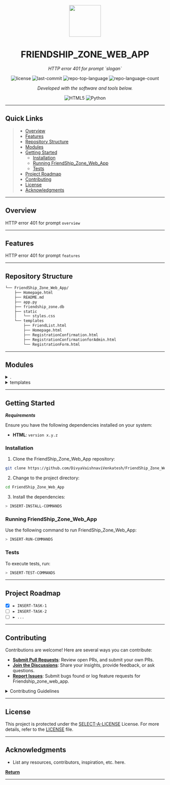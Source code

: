 <p align="center">
  <img src="https://cdn-icons-png.flaticon.com/512/6295/6295417.png" width="100" />
</p>
<p align="center">
    <h1 align="center">FRIENDSHIP_ZONE_WEB_APP</h1>
</p>
<p align="center">
    <em>HTTP error 401 for prompt `slogan`</em>
</p>
<p align="center">
	<img src="https://img.shields.io/github/license/DivyaVaishnaviVenkatesh/FriendShip_Zone_Web_App.git?style=flat&color=0080ff" alt="license">
	<img src="https://img.shields.io/github/last-commit/DivyaVaishnaviVenkatesh/FriendShip_Zone_Web_App.git?style=flat&logo=git&logoColor=white&color=0080ff" alt="last-commit">
	<img src="https://img.shields.io/github/languages/top/DivyaVaishnaviVenkatesh/FriendShip_Zone_Web_App.git?style=flat&color=0080ff" alt="repo-top-language">
	<img src="https://img.shields.io/github/languages/count/DivyaVaishnaviVenkatesh/FriendShip_Zone_Web_App.git?style=flat&color=0080ff" alt="repo-language-count">
<p>
<p align="center">
		<em>Developed with the software and tools below.</em>
</p>
<p align="center">
	<img src="https://img.shields.io/badge/HTML5-E34F26.svg?style=flat&logo=HTML5&logoColor=white" alt="HTML5">
	<img src="https://img.shields.io/badge/Python-3776AB.svg?style=flat&logo=Python&logoColor=white" alt="Python">
</p>
<hr>

##  Quick Links

> - [ Overview](#-overview)
> - [ Features](#-features)
> - [ Repository Structure](#-repository-structure)
> - [ Modules](#-modules)
> - [ Getting Started](#-getting-started)
>   - [ Installation](#-installation)
>   - [ Running FriendShip_Zone_Web_App](#-running-FriendShip_Zone_Web_App)
>   - [ Tests](#-tests)
> - [ Project Roadmap](#-project-roadmap)
> - [ Contributing](#-contributing)
> - [ License](#-license)
> - [ Acknowledgments](#-acknowledgments)

---

##  Overview

HTTP error 401 for prompt `overview`

---

##  Features

HTTP error 401 for prompt `features`

---

##  Repository Structure

```sh
└── FriendShip_Zone_Web_App/
    ├── Homepage.html
    ├── README.md
    ├── app.py
    ├── friendship_zone.db
    ├── static
    │   └── styles.css
    └── templates
        ├── FriendList.html
        ├── Homepage.html
        ├── RegistrationConfirmation.html
        ├── RegistrationConfirmationforAdmin.html
        └── RegistrationForm.html
```

---

##  Modules

<details closed><summary>.</summary>

| File                                                                                                              | Summary                                   |
| ---                                                                                                               | ---                                       |
| [Homepage.html](https://github.com/DivyaVaishnaviVenkatesh/FriendShip_Zone_Web_App.git/blob/master/Homepage.html) | HTTP error 401 for prompt `Homepage.html` |
| [app.py](https://github.com/DivyaVaishnaviVenkatesh/FriendShip_Zone_Web_App.git/blob/master/app.py)               | HTTP error 401 for prompt `app.py`        |

</details>

<details closed><summary>templates</summary>

| File                                                                                                                                                                        | Summary                                                                     |
| ---                                                                                                                                                                         | ---                                                                         |
| [RegistrationForm.html](https://github.com/DivyaVaishnaviVenkatesh/FriendShip_Zone_Web_App.git/blob/master/templates/RegistrationForm.html)                                 | HTTP error 401 for prompt `templates/RegistrationForm.html`                 |
| [Homepage.html](https://github.com/DivyaVaishnaviVenkatesh/FriendShip_Zone_Web_App.git/blob/master/templates/Homepage.html)                                                 | HTTP error 401 for prompt `templates/Homepage.html`                         |
| [FriendList.html](https://github.com/DivyaVaishnaviVenkatesh/FriendShip_Zone_Web_App.git/blob/master/templates/FriendList.html)                                             | HTTP error 401 for prompt `templates/FriendList.html`                       |
| [RegistrationConfirmation.html](https://github.com/DivyaVaishnaviVenkatesh/FriendShip_Zone_Web_App.git/blob/master/templates/RegistrationConfirmation.html)                 | HTTP error 401 for prompt `templates/RegistrationConfirmation.html`         |
| [RegistrationConfirmationforAdmin.html](https://github.com/DivyaVaishnaviVenkatesh/FriendShip_Zone_Web_App.git/blob/master/templates/RegistrationConfirmationforAdmin.html) | HTTP error 401 for prompt `templates/RegistrationConfirmationforAdmin.html` |

</details>

---

##  Getting Started

***Requirements***

Ensure you have the following dependencies installed on your system:

* **HTML**: `version x.y.z`

###  Installation

1. Clone the FriendShip_Zone_Web_App repository:

```sh
git clone https://github.com/DivyaVaishnaviVenkatesh/FriendShip_Zone_Web_App.git
```

2. Change to the project directory:

```sh
cd FriendShip_Zone_Web_App
```

3. Install the dependencies:

```sh
> INSERT-INSTALL-COMMANDS
```

###  Running FriendShip_Zone_Web_App

Use the following command to run FriendShip_Zone_Web_App:

```sh
> INSERT-RUN-COMMANDS
```

###  Tests

To execute tests, run:

```sh
> INSERT-TEST-COMMANDS
```

---

##  Project Roadmap

- [X] `► INSERT-TASK-1`
- [ ] `► INSERT-TASK-2`
- [ ] `► ...`

---

##  Contributing

Contributions are welcome! Here are several ways you can contribute:

- **[Submit Pull Requests](https://github.com/DivyaVaishnaviVenkatesh/FriendShip_Zone_Web_App.git/blob/main/CONTRIBUTING.md)**: Review open PRs, and submit your own PRs.
- **[Join the Discussions](https://github.com/DivyaVaishnaviVenkatesh/FriendShip_Zone_Web_App.git/discussions)**: Share your insights, provide feedback, or ask questions.
- **[Report Issues](https://github.com/DivyaVaishnaviVenkatesh/FriendShip_Zone_Web_App.git/issues)**: Submit bugs found or log feature requests for Friendship_zone_web_app.

<details closed>
    <summary>Contributing Guidelines</summary>

1. **Fork the Repository**: Start by forking the project repository to your GitHub account.
2. **Clone Locally**: Clone the forked repository to your local machine using a Git client.
   ```sh
   git clone https://github.com/DivyaVaishnaviVenkatesh/FriendShip_Zone_Web_App.git
   ```
3. **Create a New Branch**: Always work on a new branch, giving it a descriptive name.
   ```sh
   git checkout -b new-feature-x
   ```
4. **Make Your Changes**: Develop and test your changes locally.
5. **Commit Your Changes**: Commit with a clear message describing your updates.
   ```sh
   git commit -m 'Implemented new feature x.'
   ```
6. **Push to GitHub**: Push the changes to your forked repository.
   ```sh
   git push origin new-feature-x
   ```
7. **Submit a Pull Request**: Create a PR against the original project repository. Clearly describe the changes and their motivations.

Once your PR is reviewed and approved, it will be merged into the main branch.

</details>

---

##  License

This project is protected under the [SELECT-A-LICENSE](https://choosealicense.com/licenses) License. For more details, refer to the [LICENSE](https://choosealicense.com/licenses/) file.

---

##  Acknowledgments

- List any resources, contributors, inspiration, etc. here.

[**Return**](#-quick-links)

---
